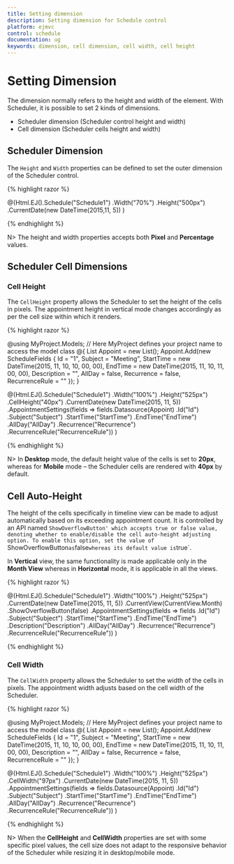 ```yaml
---
title: Setting dimension
description: Setting dimension for Schedule control
platform: ejmvc
control: schedule
documentation: ug
keywords: dimension, cell dimension, cell width, cell height 
---
```

# Setting Dimension

The dimension normally refers to the height and width of the element. With Scheduler, it is possible to set 2 kinds of dimensions.

* Scheduler dimension (Scheduler control height and width)
* Cell dimension (Scheduler cells height and width)

## Scheduler Dimension

The `Height` and `Width` properties can be defined to set the outer dimension of the Scheduler control.

{% highlight razor %}

@(Html.EJ().Schedule("Schedule1")
        .Width("70%")
        .Height("500px")
        .CurrentDate(new DateTime(2015,11, 5))
)

{% endhighlight %}

N> The height and width properties accepts both **Pixel** and **Percentage** values.

## Scheduler Cell Dimensions

### Cell Height

The `CellHeight` property allows the Scheduler to set the height of the cells in pixels. The appointment height in vertical mode changes accordingly as per the cell size within which it renders.

{% highlight razor %}

@using MyProject.Models; // Here MyProject defines your project name to access the model class
@{
    <!-- Datasource for Appointments -->
    List<ScheduleFields> Appoint = new List<ScheduleFields>();
    Appoint.Add(new ScheduleFields { Id = "1", Subject = "Meeting", StartTime = new DateTime(2015, 11, 10, 10, 00, 00), EndTime = new DateTime(2015, 11, 10, 11, 00, 00), Description = "", AllDay = false, Recurrence = false, RecurrenceRule = "" });
}

@(Html.EJ().Schedule("Schedule1")
        .Width("100%")
        .Height("525px")
        .CellHeight("40px")
        .CurrentDate(new DateTime(2015, 11, 5))
        .AppointmentSettings(fields => fields.Datasource(Appoint)
            .Id("Id")
            .Subject("Subject")
            .StartTime("StartTime")
            .EndTime("EndTime")
            .AllDay("AllDay")
            .Recurrence("Recurrence")
            .RecurrenceRule("RecurrenceRule"))
)

{% endhighlight %}

N> In **Desktop** mode, the default height value of the cells is set to **20px**, whereas for **Mobile** mode – the Scheduler cells are rendered with **40px** by default.

## Cell Auto-Height

The height of the cells specifically in timeline view can be made to adjust automatically based on its exceeding appointment count. It is controlled by an API named `ShowOverflowButton' which accepts true or false value, denoting whether to enable/disable the cell auto-height adjusting option. To enable this option, set the value of `ShowOverflowButton` as `false` whereas its default value is `true`.

In **Vertical** view, the same functionality is made applicable only in the **Month View** whereas in **Horizontal** mode, it is applicable in all the views.

{% highlight razor %}

@(Html.EJ().Schedule("Schedule1")
    .Width("100%")
    .Height("525px")
    .CurrentDate(new DateTime(2015, 11, 5))
    .CurrentView(CurrentView.Month)
    .ShowOverflowButton(false)
    .AppointmentSettings(fields => fields
        .Id("Id")
        .Subject("Subject")
        .StartTime("StartTime")
        .EndTime("EndTime")
        .Description("Description")
        .AllDay("AllDay")
        .Recurrence("Recurrence")
        .RecurrenceRule("RecurrenceRule"))
)

{% endhighlight %}

### Cell Width

The `CellWidth` property allows the Scheduler to set the width of the cells in pixels. The appointment width adjusts based on the cell width of the Scheduler.

{% highlight razor %}

@using MyProject.Models; // Here MyProject defines your project name to access the model class
@{
    <!-- Datasource for Appointments -->
    List<ScheduleFields> Appoint = new List<ScheduleFields>();
    Appoint.Add(new ScheduleFields { Id = "1", Subject = "Meeting", StartTime = new DateTime(2015, 11, 10, 10, 00, 00), EndTime = new DateTime(2015, 11, 10, 11, 00, 00), Description = "", AllDay = false, Recurrence = false, RecurrenceRule = "" });
}

@(Html.EJ().Schedule("Schedule1")
        .Width("100%")
        .Height("525px")
        .CellWidth("97px")
        .CurrentDate(new DateTime(2015, 11, 5))
        .AppointmentSettings(fields => fields.Datasource(Appoint)
            .Id("Id")
            .Subject("Subject")
            .StartTime("StartTime")
            .EndTime("EndTime")
            .AllDay("AllDay")
            .Recurrence("Recurrence")
            .RecurrenceRule("RecurrenceRule"))
)

{% endhighlight %}

N> When the **CellHeight** and **CellWidth** properties are set with some specific pixel values, the cell size does not adapt to the responsive behavior of the Scheduler while resizing it in desktop/mobile mode.

